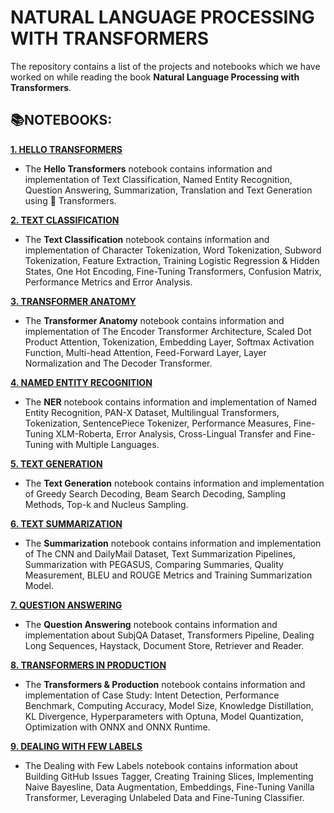 # **NATURAL LANGUAGE PROCESSING WITH TRANSFORMERS**

The repository contains a list of the projects and notebooks which we have worked on while reading the book **Natural Language Processing with Transformers**.

## **📚NOTEBOOKS:**

[**1. HELLO TRANSFORMERS**](https://github.com/ThinamXx/Transformers_NLP/tree/main/02.%20NLP%20with%20Transformers/01.%20Hello%20Transformers)
- The **Hello Transformers** notebook contains information and implementation of Text Classification, Named Entity Recognition, Question Answering, Summarization, Translation and Text Generation using 🤗 Transformers.

[**2. TEXT CLASSIFICATION**](https://github.com/ThinamXx/Transformers_NLP/tree/main/02.%20NLP%20with%20Transformers/02.%20Text%20Classification)
- The **Text Classification** notebook contains information and implementation of Character Tokenization, Word Tokenization, Subword Tokenization, Feature Extraction, Training Logistic Regression & Hidden States, One Hot Encoding, Fine-Tuning Transformers, Confusion Matrix, Performance Metrics and Error Analysis.

[**3. TRANSFORMER ANATOMY**](https://github.com/ThinamXx/Transformers_NLP/tree/main/02.%20NLP%20with%20Transformers/03.%20Transformer%20Anatomy)
- The **Transformer Anatomy** notebook contains information and implementation of The Encoder Transformer Architecture, Scaled Dot Product Attention, Tokenization, Embedding Layer, Softmax Activation Function, Multi-head Attention, Feed-Forward Layer, Layer Normalization and The Decoder Transformer.

[**4. NAMED ENTITY RECOGNITION**](https://github.com/ThinamXx/Transformers_NLP/tree/main/02.%20NLP%20with%20Transformers/04.%20Named%20Entity%20Recognition)
- The **NER** notebook contains information and implementation of Named Entity Recognition, PAN-X Dataset, Multilingual Transformers, Tokenization, SentencePiece Tokenizer, Performance Measures, Fine-Tuning XLM-Roberta, Error Analysis, Cross-Lingual Transfer and Fine-Tuning with Multiple Languages.

[**5. TEXT GENERATION**](https://github.com/ThinamXx/Transformers_NLP/tree/main/02.%20NLP%20with%20Transformers/05.%20Text%20Generation)
- The **Text Generation** notebook contains information and implementation of Greedy Search Decoding, Beam Search Decoding, Sampling Methods, Top-k and Nucleus Sampling.

[**6. TEXT SUMMARIZATION**](https://github.com/ThinamXx/Transformers_NLP/tree/main/02.%20NLP%20with%20Transformers/06.%20Summarization)
- The **Summarization** notebook contains information and implementation of The CNN and DailyMail Dataset, Text Summarization Pipelines, Summarization with PEGASUS, Comparing Summaries, Quality Measurement, BLEU and ROUGE Metrics and Training Summarization Model.

[**7. QUESTION ANSWERING**](https://github.com/ThinamXx/Transformers_NLP/tree/main/02.%20NLP%20with%20Transformers/07.%20Question%20Answering)
- The **Question Answering** notebook contains information and implementation about SubjQA Dataset, Transformers Pipeline, Dealing Long Sequences, Haystack, Document Store, Retriever and Reader.

[**8. TRANSFORMERS IN PRODUCTION**](https://github.com/ThinamXx/Transformers_NLP/tree/main/02.%20NLP%20with%20Transformers/08.%20Transformers%20in%20Production)
- The **Transformers & Production** notebook contains information and implementation of Case Study: Intent Detection, Performance Benchmark, Computing Accuracy, Model Size, Knowledge Distillation, KL Divergence, Hyperparameters with Optuna, Model Quantization, Optimization with ONNX and ONNX Runtime.

[**9. DEALING WITH FEW LABELS**](https://github.com/ThinamXx/Transformers_NLP/tree/main/02.%20NLP%20with%20Transformers/09.%20Dealing%20with%20Labels) 
- The Dealing with Few Labels notebook contains information about Building GitHub Issues Tagger, Creating Training Slices, Implementing Naive Bayesline, Data Augmentation, Embeddings, Fine-Tuning Vanilla Transformer, Leveraging Unlabeled Data and Fine-Tuning Classifier.

